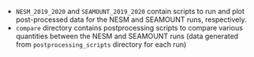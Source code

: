 * ```NESM_2019_2020``` and ```SEAMOUNT_2019_2020``` contain scripts to run and plot post-processed data for the NESM and SEAMOUNT runs, respectively.
* ```compare``` directory contains postprocessing scripts to compare various quantities between the NESM and SEAMOUNT runs (data generated from ```postprocessing_scripts``` directory for each run)

